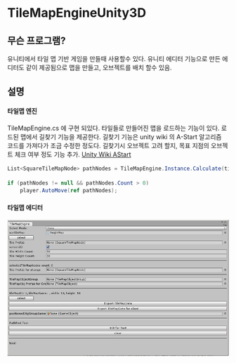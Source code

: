 # TileMapEngineUnity3D

## 무슨 프로그램?
유니티에서 타일 맵 기반 게임을 만들때 사용할수 있다. 유니티 에디터 기능으로 만든 에디터도 같이 제공됨으로 맵을 만들고, 오브젝트를 배치 할수 있음.

## 설명

#### 타일맵 엔진
TileMapEngine.cs 에 구현 되있다. 타일들로 만들어진 맵을 로드하는 기능이 있다. 로드된 맵에서 길찾기 기능을 제공한다. 길찾기 기능은 unity wiki 의 A-Start 알고리즘 코드를 가져다가 조금 수정한 정도다. 길찾기시 오브젝트 고려 할지, 목표 지점의 오브젝트 체크 여부 정도 기능 추가. [Unity Wiki AStart](http://wiki.unity3d.com/index.php/AStarHelper)

```cs
List<SquareTileMapNode> pathNodes = TileMapEngine.Instance.Calculate(tileNode, mapTile, checkObjWhenPathFind, goalCheckObjWhenPathFind);

if (pathNodes != null && pathNodes.Count > 0)
    player.AutoMove(ref pathNodes);
```

#### 타일맵 에디터

![TileMap Editor][tileMapEditor]

[tileMapEditor]: Images/TileMapEditor.png "TileMap Editor"
